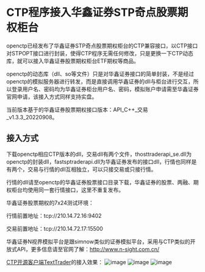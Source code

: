 # CTP程序接入华鑫证券STP奇点股票期权柜台

openctp已经发布了华鑫证券STP奇点股票期权柜台的CTP兼容接口，以CTP接口对STPOPT接口进行封装，使得CTP程序无需任何修改，只是更换一下CTP动态库，就可以接入华鑫证券股票期权柜台ETF期权等商品。

openctp的动态库（dll、so等文件）只是对华鑫证券接口的简单封装，不是经过openctp的模拟服务器进行转发，而是直接调用华鑫证券的dll与柜台进行交互，所以登录用户名、密码均为华鑫证券柜台用户名、密码，模拟账户申请需至华鑫证券官网申请，该接入方式同样支持实盘。

当前版本基于的华鑫证券股票期权接口版本：API_C++_交易_v1.3.3_20220908。

## 接入方式
下载openctp相应CTP版本的dll，交易dll有两个文件，thosttraderapi_se.dll为openctp的封装dll，fastsptraderapi.dll为华鑫证券发布的接口dll，行情也同样是有两个，交易与行情的dll互相独立，可以只接交易或只接行情。

行情的dll请至openctp的华鑫证券股票接口目录下载，华鑫证券的股票、两融、期权柜台均使用同一套行情接口，这里不重复发布。

华鑫证券股票期权的7x24测试环境：

行情前置地址：tcp://210.14.72.16:9402

交易前置地址：tcp://210.14.72.17:15500

华鑫证券N视界模拟平台是跟simnow类似的证券模拟平台，采用与CTP类似的开放式API，更多信息请至官网了解：http://www.n-sight.com.cn/

[CTP开源客户端TextTrader](https://github.com/openctp/TextTrader/tree/master/Releases/Linux/TextTraderSTPOPT)的接入效果：
![image](https://user-images.githubusercontent.com/83346523/229337753-f0a7da00-4074-4ed2-99f7-1e82554eb9f3.png)
![image](https://user-images.githubusercontent.com/83346523/229337761-f0e483d8-0914-4a58-aac8-b9fddc1f4f17.png)
![image](https://user-images.githubusercontent.com/83346523/229337765-49bc3a7a-af8a-4704-b896-423622da1aa4.png)

